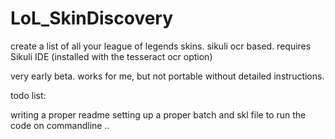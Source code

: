 # LoL_SkinDiscovery
create a list of all your league of legends skins. sikuli ocr based.
requires Sikuli IDE (installed with the tesseract ocr option)

very early beta. works for me, but not portable without detailed instructions.

todo list:

writing a proper readme
setting up a proper batch and skl file to run the code on commandline
..
